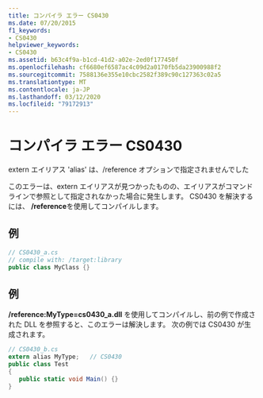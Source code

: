 ```yaml
---
title: コンパイラ エラー CS0430
ms.date: 07/20/2015
f1_keywords:
- CS0430
helpviewer_keywords:
- CS0430
ms.assetid: b63c4f9a-b1cd-41d2-a02e-2ed0f177450f
ms.openlocfilehash: cf6680ef6587ac4c09d2a0170fb5da23900988f2
ms.sourcegitcommit: 7588136e355e10cbc2582f389c90c127363c02a5
ms.translationtype: MT
ms.contentlocale: ja-JP
ms.lasthandoff: 03/12/2020
ms.locfileid: "79172913"
---
```

# <a name="compiler-error-cs0430"></a>コンパイラ エラー CS0430
extern エイリアス 'alias' は、/reference オプションで指定されませんでした  
  
 このエラーは、extern エイリアスが見つかったものの、エイリアスがコマンド ラインで参照として指定されなかった場合に発生します。 CS0430 を解決するには、 **/reference**を使用してコンパイルします。  
  
## <a name="example"></a>例  
  
```csharp  
// CS0430_a.cs  
// compile with: /target:library
public class MyClass {}  
```  
  
## <a name="example"></a>例  
 **/reference:MyType=cs0430_a.dll** を使用してコンパイルし、前の例で作成された DLL を参照すると、このエラーは解決します。 次の例では CS0430 が生成されます。  
  
```csharp  
// CS0430_b.cs  
extern alias MyType;   // CS0430  
public class Test
{  
   public static void Main() {}  
}  
```
